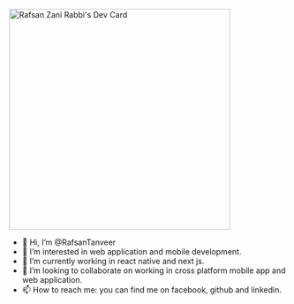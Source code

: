 <a href="https://app.daily.dev/rafsantanveer"><img src="https://api.daily.dev/devcards/00274685d4e648aa9e31a6bf8d5888c8.png?r=u57" width="400" alt="Rafsan Zani Rabbi's Dev Card"/></a>

- 👋 Hi, I’m @RafsanTanveer
- 👀 I’m interested in web application and mobile development.
- 🌱 I’m currently working in react native and next js.
- 💞️ I’m looking to collaborate on working in cross platform mobile app and web application. 
- 📫 How to reach me: you can find me on facebook, github and linkedin.

<!---
RafsanTanveer/RafsanTanveer is a ✨ special ✨ repository because its `README.md` (this file) appears on your GitHub profile.
You can click the Preview link to take a look at your changes.
--->
